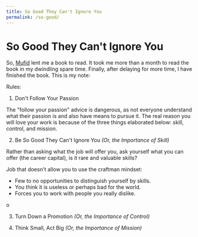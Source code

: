 ```yaml
---
title: So Good They Can't Ignore You
permalink: /so-good/
---
```


# So Good They Can't Ignore You

So, [Mufid](https://github.com/mufid) lent me a book to read. It took me more than a month to read the book in my dwindling spare time. Finally, after delaying for more time, I have finished the book. This is my note:

Rules:

1. Don't Follow Your Passion

The "follow your passion" advice is dangerous, as not everyone understand what their passion is and also have means to pursue it. The real reason you will love your work is because of the three things elaborated below: skill, control, and mission.

2. Be So Good They Can't Ignore You _(Or, the Importance of Skill)_

Rather than asking what the job will offer you, ask yourself what you can offer (the career capital), is it rare and valuable skills?

Job that doesn't allow you to use the craftman mindset:

- Few to no opportunities to distinguish yourself by skills.
- You think it is useless or perhaps bad for the world.
- Forces you to work with people you really dislike.

o

3. Turn Down a Promotion _(Or, the Importance of Control)_

4. Think Small, Act Big _(Or, the Importance of Mission)_
